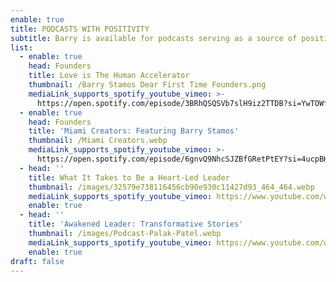```yaml
---
enable: true
title: PODCASTS WITH POSITIVITY
subtitle: Barry is available for podcasts serving as a source of positivity.
list:
  - enable: true
    head: Founders
    title: Love is The Human Accelerator
    thumbnail: /Barry Stamos Dear First Time Founders.png
    mediaLink_supports_spotify_youtube_vimeo: >-
      https://open.spotify.com/episode/3BRhQSQSVb7slH9iz2TTDB?si=YwTOWfq_SWWfZf1D81CQdQ
  - enable: true
    head: Founders
    title: 'Miami Creators: Featuring Barry Stamos'
    thumbnail: /Miami Creators.webp
    mediaLink_supports_spotify_youtube_vimeo: >-
      https://open.spotify.com/episode/6gnvQ9NhcSJZBfGRetPtEY?si=4ucpBHrhR12R5sU5oVnzYA
  - head: ''
    title: What It Takes to Be a Heart-Led Leader
    thumbnail: /images/32579e738116456cb90e930c11427d93_464_464.webp
    mediaLink_supports_spotify_youtube_vimeo: https://www.youtube.com/watch?v=xn6pwdBP4Io
    enable: true
  - head: ''
    title: 'Awakened Leader: Transformative Stories'
    thumbnail: /images/Podcast-Palak-Patel.webp
    mediaLink_supports_spotify_youtube_vimeo: https://www.youtube.com/watch?v=mRu0iC_I_ys&t=279s
    enable: true
draft: false
---
```

